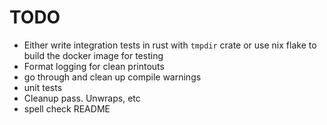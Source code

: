 # TODO

- Either write integration tests in rust with `tmpdir` crate or use nix flake to build the docker image for testing
- Format logging for clean printouts
- go through and clean up compile warnings
- unit tests
- Cleanup pass. Unwraps, etc
- spell check README
